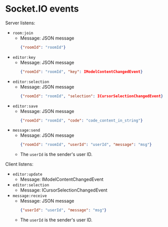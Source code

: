# Socket.IO events

Server listens:
- `room:join`
    - Message: JSON message
        ```json
        {"roomId": "roomId"}
        ```
- `editor:key`
    - Message: JSON message 
        ```json
        {"roomId": "roomId", "key": IModelContentChangedEvent}
        ```
- `editor:selection`
    - Message: JSON message 
        ```json
        {"roomId": "roomId", "selection": ICursorSelectionChangedEvent}
        ```
- `editor:save`
    - Message: JSON message
        ```json
        {"roomId": "roomId", "code": "code_content_in_string"}
        ```
- `message:send`
    - Message: JSON message
        ```json
        {"roomId": "roomId", "userId": "userId", "message": "msg"}
        ```
    - The `userId` is the sender's user ID.

Client listens:
- `editor:update`
    - Message: IModelContentChangedEvent
- `editor:selection`
    - Message: ICursorSelectionChangedEvent
- `message:receive`
    - Message: JSON message
        ```json
        {"userId": "userId", "message": "msg"}
        ```
    - The `userId` is the sender's user ID.